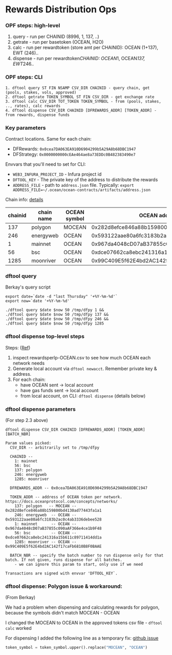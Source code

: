 # Rewards Distribution Ops

### OPF steps: high-level
1. query - run per CHAINID (8996, 1, 137, ..)
2. getrate - run per basetoken (OCEAN, H2O)
3. calc - run per rewardtoken (store amt per CHAINID): OCEAN (1+137), EWT (246)..
4. dispense - run per rewardtoken*CHAINID: OCEAN*1, OCEAN*137, EWT*246..

### OPF steps: CLI

```text
1. dftool query ST FIN NSAMP CSV_DIR CHAINID - query chain, get (pools, stakes, vols, approved)
2. dftool getrate TOKEN_SYMBOL ST FIN CSV_DIR - get exchange rate
3. dftool calc CSV_DIR TOT_TOKEN TOKEN_SYMBOL - from (pools, stakes, .., rates), calc rewards
4. dftool dispense CSV_DIR CHAINID [DFREWARDS_ADDR] [TOKEN_ADDR] - from rewards, dispense funds
```

### Key parameters

Contract locations. Same for each chain:
- DFRewards: `0x0cea7DA063EA910D6904299b5A29A8b68DBC1947`
- DFStrategy: `0x0000000000cEAe464ae8a73EDDc0B482383490e7`

Envvars that you'll need to set for CLI:
- `WEB3_INFURA_PROJECT_ID` - Infura project id
- `DFTOOL_KEY` - The private key of the address to distribute the rewards
- `ADDRESS_FILE` - path to `address.json` file. Typically: `export ADDRESS_FILE=~/.ocean/ocean-contracts/artifacts/address.json`

Chain info: [details](https://docs.oceanprotocol.com/concepts/networks/)

| chainid | chain name | OCEAN symbol | OCEAN address |
| ------- | ---------- | ------------ | ------------- |
| 137     | polygon    | MOCEAN       | 0x282d8efce846a88b159800bd4130ad77443fa1a1 |
| 246     | energyweb  | OCEAN        | 0x593122aae80a6fc3183b2ac0c4ab3336debee528 |
| 1       | mainnet    | OCEAN        | 0x967da4048cD07aB37855c090aAF366e4ce1b9F48 |
| 56      | bsc        | OCEAN        | 0xdce07662ca8ebc241316a15b611c89711414dd1a  |
| 1285    | moonriver  | OCEAN        | 0x99C409E5f62E4bd2AC142f17caFb6810B8F0BAAE |

### dftool query

Berkay's query script
```console
export date=`date -d "last Thursday" '+%Y-%m-%d'`
export now=`date '+%Y-%m-%d'`

./dftool query $date $now 50 /tmp/dfpy 1 && 
./dftool query $date $now 50 /tmp/dfpy 137 && 
./dftool query $date $now 50 /tmp/dfpy 246 && 
./dftool query $date $now 50 /tmp/dfpy 1285
```

### dftool dispense top-level steps

Steps: ([Ref](https://github.com/oceanprotocol/df-issues/issues/66#issuecomment-1164729816))

1. inspect rewardsperlp-OCEAN.csv to see how much OCEAN each network needs
2. Generate local account via `dftool newacct`. Remember private key & address.
3. For each chain:
   - have OCEAN sent -> local account
   - have gas funds sent -> local account
   - from local account, on CLI: `dftool dispense` (details below)

### dftool dispense parameters

(For step 2.3 above)

```text
dftool dispense CSV_DIR CHAINID [DFREWARDS_ADDR] [TOKEN_ADDR] [BATCH_NBR]

Param values picked:
  CSV_DIR -- arbitrarily set to /tmp/dfpy
  
  CHAINID -- 
    1: mainnet
    56: bsc
    137: polygon
    246: energyweb
    1285: moonriver
    
  DFREWARDS_ADDR -- 0x0cea7DA063EA910D6904299b5A29A8b68DBC1947
  
  TOKEN_ADDR -- address of OCEAN token per network. https://docs.oceanprotocol.com/concepts/networks/
    137: polygon   -- MOCEAN -- 0x282d8efce846a88b159800bd4130ad77443fa1a1
    246: energyweb  -- OCEAN -- 0x593122aae80a6fc3183b2ac0c4ab3336debee528
    1: mainnet      -- OCEAN -- 0x967da4048cD07aB37855c090aAF366e4ce1b9F48
    56: bsc         -- OCEAN -- 0xdce07662ca8ebc241316a15b611c89711414dd1a 
    1285: moonriver -- OCEAN -- 0x99C409E5f62E4bd2AC142f17caFb6810B8F0BAAE
    
  BATCH_NBR -- specify the batch number to run dispense only for that batch. If not given, runs dispense for all batches.
    - we can ignore this param to start, only use if we need

Transactions are signed with envvar 'DFTOOL_KEY`.
```

### dftool dispense: Polygon issue & workaround:

(From Berkay)

We had a problem when dispensing and calculating rewards for polygon, because the symbols didn't match MOCEAN - OCEAN

I changed the MOCEAN to OCEAN in the approved tokens csv file - `dftool calc` worked

For dispensing I added the following line as a temporary fix: [github issue](https://github.com/oceanprotocol/df-py/issues/177)
```python
token_symbol = token_symbol.upper().replace("MOCEAN", "OCEAN")
```
